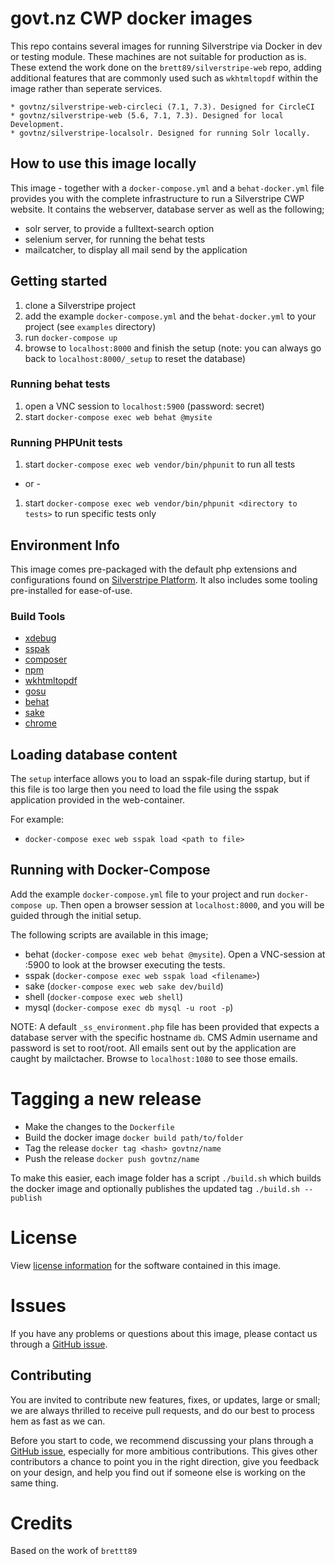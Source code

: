 # govt.nz CWP docker images

This repo contains several images for running Silverstripe via Docker in dev or
testing module. These machines are not suitable for production as is. These
extend the work done on the `brett89/silverstripe-web` repo, adding additional
features that are commonly used such as `wkhtmltopdf` within the image rather
than seperate services.

	* govtnz/silverstripe-web-circleci (7.1, 7.3). Designed for CircleCI
	* govtnz/silverstripe-web (5.6, 7.1, 7.3). Designed for local Development.
	* govtnz/silverstripe-localsolr. Designed for running Solr locally.

## How to use this image locally

This image - together with a `docker-compose.yml` and a `behat-docker.yml` file
provides you with the complete infrastructure to run a Silverstripe CWP
website. It contains the webserver, database server as well as the following;

- solr server, to provide a fulltext-search option
- selenium server, for running the behat tests
- mailcatcher, to display all mail send by the application

## Getting started

1. clone a Silverstripe project
2. add the example `docker-compose.yml` and the `behat-docker.yml` to your
project (see `examples` directory)
3. run `docker-compose up`
4. browse to `localhost:8000` and finish the setup (note: you can always go
back to `localhost:8000/_setup` to reset the database)

### Running behat tests

1. open a VNC session to `localhost:5900` (password: secret)
2. start `docker-compose exec web behat @mysite`

### Running PHPUnit tests

1. start `docker-compose exec web vendor/bin/phpunit` to run all tests
- or -
1. start `docker-compose exec web vendor/bin/phpunit <directory to tests>` to
run specific tests only


## Environment Info

This image comes pre-packaged with the default php extensions and
configurations found on
[Silverstripe Platform](https://platform.silverstripe.com). It also includes
some tooling pre-installed for ease-of-use.

### Build Tools

- [xdebug](https://xdebug.org/)
- [sspak](https://github.com/silverstripe/sspak)
- [composer](https://getcomposer.org/)
- [npm](https://www.npmjs.com/)
- [wkhtmltopdf](https://wkhtmltopdf.org/)
- [gosu](https://github.com/tianon/gosu)
- [behat](http://behat.org/)
- [sake](https://docs.silverstripe.org/en/4/developer_guides/cli/)
- [chrome](https://github.com/SeleniumHQ/docker-selenium)

## Loading database content

The `setup` interface allows you to load an sspak-file during startup, but if
this file is too large then you need to load the file using the sspak
application provided in the web-container.

For example:
- `docker-compose exec web sspak load <path to file>`

## Running with Docker-Compose

Add the example `docker-compose.yml` file to your project and run
`docker-compose up`. Then open a browser session at `localhost:8000`, and you
will be guided through the initial setup.

The following scripts are available in this image;
- behat (`docker-compose exec web behat @mysite`). Open a VNC-session at :5900
to look at the browser executing the tests.
- sspak (`docker-compose exec web sspak load <filename>`)
- sake (`docker-compose exec web sake dev/build`)
- shell (`docker-compose exec web shell`)
- mysql (`docker-compose exec db mysql -u root -p`)

NOTE: A default `_ss_environment.php` file has been provided that expects a
database server with the specific hostname `db`. CMS Admin username and
password is set to root/root. All emails sent out by the application are caught
by mailctacher. Browse to `localhost:1080` to see those emails.

# Tagging a new release

* Make the changes to the `Dockerfile`
* Build the docker image `docker build path/to/folder`
* Tag the release `docker tag <hash> govtnz/name`
* Push the release `docker push govtnz/name`

To make this easier, each image folder has a script `./build.sh` which builds
the docker image and optionally publishes the updated tag `./build.sh --publish`

# License

View [license information](http://php.net/license/) for the software contained
in this image.

# Issues

If you have any problems or questions about this image, please contact us
through a [GitHub issue](https://github.com/govtnz/silverstripe-php/issues).

## Contributing

You are invited to contribute new features, fixes, or updates, large or small;
we are always thrilled to receive pull requests, and do our best to process
hem as fast as we can.

Before you start to code, we recommend discussing your plans through a
[GitHub issue](https://github.com/govtnz/silverstripe-php/issues), especially
for more ambitious contributions. This gives other contributors a chance to
point you in the right direction, give you feedback on your design, and help
you find out if someone else is working on the same thing.

# Credits

Based on the work of `brettt89`
